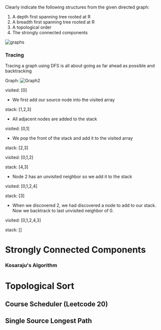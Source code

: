Clearly indicate the following structures from the given directed graph:
1. A depth first spanning tree rooted at R
2. A breadth first spanning tree rooted at R
3. A topological order
4. The strongly connected components

![graphs](https://github.com/Gnome67/COSC-guides/assets/102388813/95ff0c70-b9bd-4a82-acae-9c4ab07d1470)

### Tracing

Tracing a graph using DFS is all about going as far ahead as possible and backtracking

Graph:
![Graph2](https://github.com/Gnome67/COSC-guides/assets/102388813/720a6b52-f43b-4965-8eaf-4edd36643c7d)

visited: [0]
- We first add our source node into the visited array

stack: [1,2,3]
- All adjacent nodes are added to the stack

visited: [0,1]
- We pop the front of the stack and add it to the visited array

stack: [2,3]

visited: [0,1,2]

stack: [4,3]
- Node 2 has an unvisited neighbor so we add it to the stack

visited: [0,1,2,4]

stack: [3]
- When we discovered 2, we had discovered a node to add to our stack. Now we backtrack to last unvisited neighbor of 0.

visited: [0,1,2,4,3]

stack: []

# Strongly Connected Components


### Kosaraju's Algorithm

# Topological Sort

## Course Scheduler (Leetcode 20)

## Single Source Longest Path
